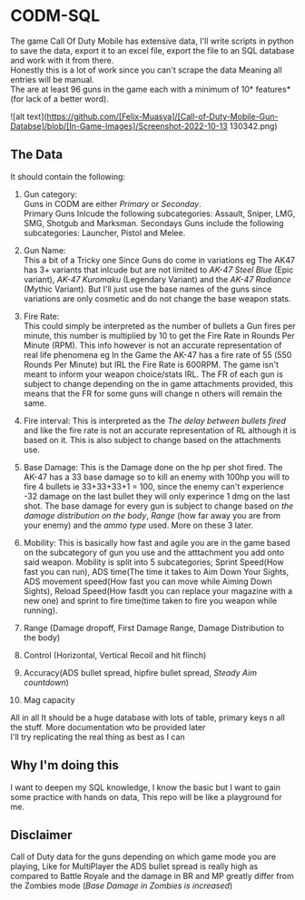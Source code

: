 # CODM-SQL
The game Call Of Duty Mobile has extensive data, I'll write scripts in python to save the data, export it to an excel file, export the file to an SQL database and work with it from there.  
Honestly this is a lot of work since you can't scrape the data Meaning all entries will be manual.  
The are at least 96 guns in the game each with a minimum of 10* features* (for lack of a better word).  

![alt text](https://github.com/[Felix-Muasya]/[Call-of-Duty-Mobile-Gun-Databse]/blob/[In-Game-Images]/Screenshot-2022-10-13 130342.png)
##  The Data
It should contain the following:
  1. Gun category:  
  Guns in CODM are either *Primary* or *Seconday*.  
  Primary Guns Inlcude the following subcategories: Assault, Sniper, LMG, SMG, Shotgub and Marksman.
  Secondays Guns include the following subcategories: Launcher, Pistol and Melee.
  
  2. Gun Name:  
  This a bit of a Tricky one Since Guns do come in variations eg The AK47 has 3+ variants that inlcude but are not limited to *AK-47 Steel Blue* (Epic variant), *AK-47 Kuromaku* (Legendary Variant) and the *AK-47 Radiance* (Mythic Variant). But I'll just use the base names of the guns since variations are only cosmetic and do not change the base weapon stats.  
  
  3. Fire Rate:  
  This could simply be interpreted as the number of bullets a Gun fires per minute, this number is multiplied by 10  to get the Fire Rate in Rounds Per Minute (RPM). This info however is not an accurate representation of real life phenomena eg In the Game the AK-47 has a fire rate of 55 (550 Rounds Per Minute) but IRL the Fire Rate is 600RPM. The game isn't meant to inform your weapon choice/stats IRL. The FR of each gun is subject to change depending on the in game attachments provided, this means that the FR for some guns will change n others will remain the same.      
    
  4. Fire interval:
  This is interpreted as the *The delay between bullets fired* and like the fire rate is not an accurate representation of RL although it is based on it. This is also subject to change based on the attachments use.  
  
  5. Base Damage:
  This is the Damage done on the hp per shot fired. The AK-47 has a 33 base damage so to kill an enemy with 100hp you will to fire 4 bullets ie 33+33+33+1 = 100, since the enemy can't experience -32 damage on the last bullet they will only experince 1 dmg on the last shot. The base damage for every gun is subject to change based on *the damage distribution on the body*, *Range* (how far away you are from your enemy) and the *ammo type* used. More on these 3 later.
  
  6. Mobility:
  This is basically how fast and agile you are in the game based on the subcategory of gun you use and the atttachment you add onto said weapon. Mobility is split into 5 subcategories; Sprint Speed(How fast you can run), ADS time(The time it takes to Aim Down Your Sights, ADS movement speed(How fast you can move while Aiming Down Sights), Reload Speed(How fasdt you can replace your magazine with a new one) and  sprint to fire time(time taken to fire you weapon while running).  
  7. Range  (Damage dropoff, First Damage Range, Damage Distribution to the body)  
  8. Control (Horizontal, Vertical Recoil and hit flinch)  
  9. Accuracy(ADS bullet spread, hipfire bullet spread, *Steady Aim countdown*)  
  10. Mag capacity  
  
 All in all It should be a huge database with lots of table, primary keys n all the stuff. More documentation wto be provided later  
 I'll try replicating the real thing as best as I can  
 
 ## Why I'm doing this  
 I want to deepen my SQL knowledge, I know the basic but I want to gain some practice with hands on data, This repo will be like a playground for me.
 
 ## Disclaimer  
 Call of Duty data for the guns depending on which game mode you are playing, Like for MultiPlayer the ADS bullet spread is really high as compared to Battle Royale and the damage in BR and MP greatly differ from the Zombies mode (*Base Damage in Zombies is increased*)
 
 
 
 
